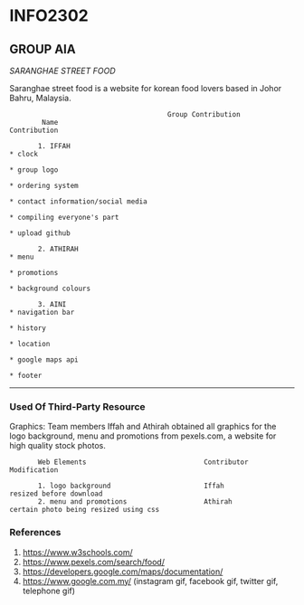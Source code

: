 # INFO2302

## GROUP AIA
*SARANGHAE STREET FOOD*

Saranghae street food is a website for korean food lovers based in Johor Bahru, Malaysia.
                                         
                                           Group Contribution
            Name                                                              Contribution
    
           1. IFFAH                                                           * clock
                                                                              * group logo
                                                                              * ordering system
                                                                              * contact information/social media
                                                                              * compiling everyone's part
                                                                              * upload github
    
           2. ATHIRAH                                                         * menu
                                                                              * promotions
                                                                              * background colours
    
           3. AINI                                                            * navigation bar
                                                                              * history
                                                                              * location
                                                                              * google maps api
                                                                              * footer
 
 ---
 
 ### Used Of Third-Party Resource
 
Graphics: Team members Iffah and Athirah obtained all graphics for the logo background, menu and promotions from pexels.com, 
a website for high quality stock photos.

           Web Elements                             Contributor                          Modification
    
           1. logo background                       Iffah                           resized before download
           2. menu and promotions                   Athirah                         certain photo being resized using css
                                                                             
### References

1. https://www.w3schools.com/
2. https://www.pexels.com/search/food/
3. https://developers.google.com/maps/documentation/
4. https://www.google.com.my/  (instagram gif, facebook gif, twitter gif, telephone gif)
